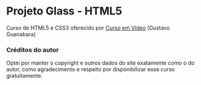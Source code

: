 # Projeto Glass - HTML5
Curso de HTML5 e CSS3 oferecido por [Curso em Vídeo](https://www.youtube.com/channel/UCrWvhVmt0Qac3HgsjQK62FQ) (Gustavo Guanabara)

### Créditos do autor

Optei por manter o copyright e outros dados do site exatamente como o do autor, como agradecimento e respeito por disponibilizar esse curso
gratuitamente.

